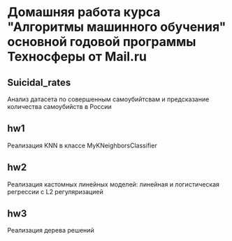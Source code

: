 # Домашняя работа курса "Алгоритмы машинного обучения" основной годовой программы Техносферы от Mail.ru

## Suicidal_rates

Анализ датасета по совершенным самоубийтсвам и предсказание количества самоубийств в России

## hw1

Реализация KNN в классе MyKNeighborsClassifier

## hw2

Реализация кастомных линейных моделей: линейная и логистическая регрессии с L2 регуляризацией

## hw3

Реализация дерева решений
